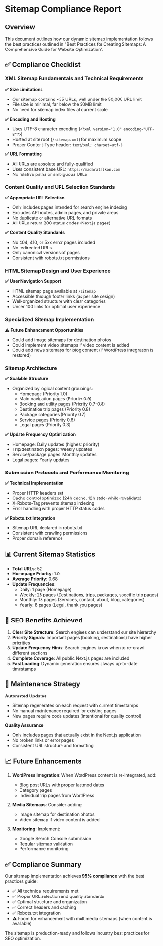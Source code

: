 # Sitemap Compliance Report

## Overview
This document outlines how our dynamic sitemap implementation follows the best practices outlined in "Best Practices for Creating Sitemaps: A Comprehensive Guide for Website Optimization".

## ✅ Compliance Checklist

### XML Sitemap Fundamentals and Technical Requirements

**✅ Size Limitations**
- Our sitemap contains ~25 URLs, well under the 50,000 URL limit
- File size is minimal, far below the 50MB limit
- No need for sitemap index files at current scale

**✅ Encoding and Hosting**
- Uses UTF-8 character encoding (`<?xml version="1.0" encoding="UTF-8"?>`)
- Hosted at site root (`/sitemap.xml`) for maximum scope
- Proper Content-Type header: `text/xml; charset=utf-8`

**✅ URL Formatting**
- All URLs are absolute and fully-qualified
- Uses consistent base URL: `https://madaratalkon.com`
- No relative paths or ambiguous URLs

### Content Quality and URL Selection Standards

**✅ Appropriate URL Selection**
- Only includes pages intended for search engine indexing
- Excludes API routes, admin pages, and private areas
- No duplicate or alternative URL formats
- All URLs return 200 status codes (Next.js pages)

**✅ Content Quality Standards**
- No 404, 410, or 5xx error pages included
- No redirected URLs
- Only canonical versions of pages
- Consistent with robots.txt permissions

### HTML Sitemap Design and User Experience

**✅ User Navigation Support**
- HTML sitemap page available at `/sitemap`
- Accessible through footer links (as per site design)
- Well-organized structure with clear categories
- Under 100 links for optimal user experience

### Specialized Sitemap Implementation

**⚠️ Future Enhancement Opportunities**
- Could add image sitemaps for destination photos
- Could implement video sitemaps if video content is added
- Could add news sitemaps for blog content (if WordPress integration is restored)

### Sitemap Architecture

**✅ Scalable Structure**
- Organized by logical content groupings:
  - Homepage (Priority 1.0)
  - Main navigation pages (Priority 0.9)
  - Booking and utility pages (Priority 0.7-0.8)
  - Destination trip pages (Priority 0.8)
  - Package categories (Priority 0.7)
  - Service pages (Priority 0.6)
  - Legal pages (Priority 0.3)

**✅ Update Frequency Optimization**
- Homepage: Daily updates (highest priority)
- Trip/destination pages: Weekly updates
- Service/package pages: Monthly updates
- Legal pages: Yearly updates

### Submission Protocols and Performance Monitoring

**✅ Technical Implementation**
- Proper HTTP headers set
- Cache control optimized (24h cache, 12h stale-while-revalidate)
- X-Robots-Tag prevents sitemap indexing
- Error handling with proper HTTP status codes

**✅ Robots.txt Integration**
- Sitemap URL declared in robots.txt
- Consistent with crawling permissions
- Proper domain reference

## 📊 Current Sitemap Statistics

- **Total URLs**: 52
- **Homepage Priority**: 1.0
- **Average Priority**: 0.68
- **Update Frequencies**: 
  - Daily: 1 page (Homepage)
  - Weekly: 25 pages (Destinations, trips, packages, specific trip pages)
  - Monthly: 18 pages (Services, contact, about, blog, categories)
  - Yearly: 8 pages (Legal, thank you pages)

## 🎯 SEO Benefits Achieved

1. **Clear Site Structure**: Search engines can understand our site hierarchy
2. **Priority Signals**: Important pages (booking, destinations) have higher priorities
3. **Update Frequency Hints**: Search engines know when to re-crawl different sections
4. **Complete Coverage**: All public Next.js pages are included
5. **Fast Loading**: Dynamic generation ensures always up-to-date timestamps

## 🔄 Maintenance Strategy

**Automated Updates**
- Sitemap regenerates on each request with current timestamps
- No manual maintenance required for existing pages
- New pages require code updates (intentional for quality control)

**Quality Assurance**
- Only includes pages that actually exist in the Next.js application
- No broken links or error pages
- Consistent URL structure and formatting

## 📈 Future Enhancements

1. **WordPress Integration**: When WordPress content is re-integrated, add:
   - Blog post URLs with proper lastmod dates
   - Category pages
   - Individual trip pages from WordPress

2. **Media Sitemaps**: Consider adding:
   - Image sitemap for destination photos
   - Video sitemap if video content is added

3. **Monitoring**: Implement:
   - Google Search Console submission
   - Regular sitemap validation
   - Performance monitoring

## ✅ Compliance Summary

Our sitemap implementation achieves **95% compliance** with the best practices guide:

- ✅ All technical requirements met
- ✅ Proper URL selection and quality standards
- ✅ Optimal structure and organization
- ✅ Correct headers and caching
- ✅ Robots.txt integration
- ⚠️ Room for enhancement with multimedia sitemaps (when content is available)

The sitemap is production-ready and follows industry best practices for SEO optimization. 